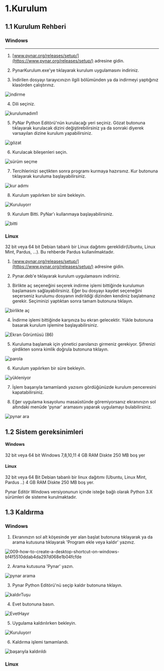 # 1.Kurulum

## 1.1 Kurulum Rehberi

### Windows

---

1. [www.pynar.org/releases/setup/](https://www.pynar.org/releases/setup/) adresine gidin.

2. PynarKurulum.exe'ye tıklayarak kurulum uygulamasını indiriniz.

3. İndirilen dosyayı tarayıcınızın ilgili bölümünden ya da indirmeyi yaptığınız klasörden çalıştırınız.

![indirme](https://user-images.githubusercontent.com/56628866/137798703-75ef1248-3cbd-47d7-8c9f-8fd44d4ffda8.png)

4. Dili seçiniz.

![kurulumadım1](https://user-images.githubusercontent.com/56628866/137799369-3bbd2fa9-6f07-48fd-be3f-5942f0ab1b7b.png)

5. PyNar Python Editörü'nün kurulacağı yeri seçiniz. Gözat butonuna tıklayarak kurulacak dizini değiştirebilirsiniz ya da sonraki diyerek varsayılan dizine kurulum yapabilirsiniz.

![gözat](https://user-images.githubusercontent.com/56628866/137799700-30754eba-a688-4a7a-ba59-fe032baa28e1.png)

6. Kurulacak bileşenleri seçin.

![sürüm seçme](https://user-images.githubusercontent.com/56628866/137799958-0d946976-6e2c-4126-92cf-cf0f5163c007.png)

7. Tercihlerinizi seçtikten sonra programı kurmaya hazırsınız. Kur butonuna tıklayarak kuruluma başlayabilirsiniz.

![kur adımı](https://user-images.githubusercontent.com/56628866/137800307-370d1e55-d97c-4f55-abf6-3d99483859dd.png)

8. Kurulum yapılırken bir süre bekleyin.

![Kuruluyorr](https://user-images.githubusercontent.com/56628866/137800468-777f04f5-fbae-4fa3-be05-77b695e49fba.png)

9. Kurulum Bitti. PyNar'ı kullanmaya başlayabilirsiniz.

![bitti](https://user-images.githubusercontent.com/56628866/137800570-faedce77-7542-4da7-aaa0-07306513b0cf.png)

### Linux

32 bit veya 64 bit Debian tabanlı bir Linux dağıtımı gereklidir(Ubuntu, Linux Mint, Pardus, ...). Bu rehberde Pardus kullanılmaktadır.

1. [www.pynar.org/releases/setup/](https://www.pynar.org/releases/setup/) adresine gidin.

2. Pynar.deb'e tıklayarak kurulum uygulamasını indiriniz.

3. Birlikte aç seçeneğini seçerek indirme işlemi bittiğinde kurulumun başlamasını sağlayabilirsiniz. Eğer bu dosyayı kaydet seçeneğini seçerseniz kurulumu dosyanın indirildiği dizinden kendiniz başlatmanız gerekir. Seçiminizi yaptıktan sonra tamam butonuna tıklayın.

![birlikte aç](https://user-images.githubusercontent.com/56628866/138751128-e3279886-52d8-47f8-9b91-9aa0bdea68f9.png)

4. İndirme işlemi bittiğinde karşınıza bu ekran gelecektir. Yükle butonuna basarak kurulum işlemine başlayabilirsiniz.

![Ekran Görüntüsü (86)](https://user-images.githubusercontent.com/56628866/138751536-970eaea9-158f-4b42-90c9-e5e253e0631a.png)

5. Kuruluma başlamak için yönetici parolanızı girmeniz gerekiyor. Şifrenizi girdikten sonra kimlik doğrula butonuna tıklayın.

![parola](https://user-images.githubusercontent.com/56628866/138752234-9536806e-23e1-4d11-b42a-d44e1637fbca.png)

6. Kurulum yapılırken bir süre bekleyin.

![yükleniyor](https://user-images.githubusercontent.com/56628866/138751824-9b662fff-ae4b-4c02-aa01-dcbeb5469101.png)

7. İşlem başarıyla tamamlandı yazısını gördüğünüzde kurulum penceresini kapatabilirsiniz.

8. Eğer uygulama kısayolunu masaüstünde göremiyorsanız ekranınızın sol altındaki menüde 'pynar' aramasını yaparak uygulamayı bulabilirsiniz.

![pynar ara](https://user-images.githubusercontent.com/56628866/138755224-59888da8-4a28-41ca-a0f6-509e1d0875b9.png)

## 1.2 Sistem gereksinimleri

#### Windows 

32 bit veya 64 bit Windows 7,8,10,11 
4 GB RAM
Diskte 250 MB boş yer

#### Linux

32 bit veya 64 Bit Debian tabanlı bir linux dağıtımı (Ubuntu, Linux Mint, Pardus ..)
4 GB RAM
Diskte 250 MB boş yer.

Pynar Editör Windows versiyonunun içinde isteğe bağlı olarak Python 3.X sürümleri de sisteme kurulmaktadır.

## 1.3 Kaldırma

### Windows

1. Ekranınızın sol alt köşesinde yer alan başlat butonuna tıklayarak ya da arama kutusuna tıklayarak 'Program ekle veya kaldır' yazınız.

![009-how-to-create-a-desktop-shortcut-on-windows-bf4f5510ddab4da297d068e1b04fcfde](https://user-images.githubusercontent.com/56628866/137803540-39c9b113-5c89-462a-ae11-627d5572d0d4.jpg)

2. Arama kutusuna 'Pynar' yazın.

![pynar arama](https://user-images.githubusercontent.com/56628866/137805891-76e4039b-ed51-4cb6-95ae-06083df9c994.png)

3. Pynar Python Editörü'nü seçip kaldır butonuna tıklayın.

![kaldırTuşu](https://user-images.githubusercontent.com/56628866/137805978-78cbf5a1-849a-4373-8d2f-37a3abcc6af3.png)

4. Evet butonuna basın.

![EvetHayır](https://user-images.githubusercontent.com/56628866/137806080-b214bc84-2cf0-4350-b47c-e6991b4633bc.png)

5. Uygulama kaldırılırken bekleyin.

![Kuruluyorr](https://user-images.githubusercontent.com/56628866/137806119-e1686ca5-4626-4acc-bc6b-a1a9d96d9d4b.png)

6. Kaldırma işlemi tamamlandı.

![başarıyla kaldırıldı](https://user-images.githubusercontent.com/56628866/137806143-41a91c55-cc99-46d6-8009-38d54c6ad4d2.png)

### Linux
















